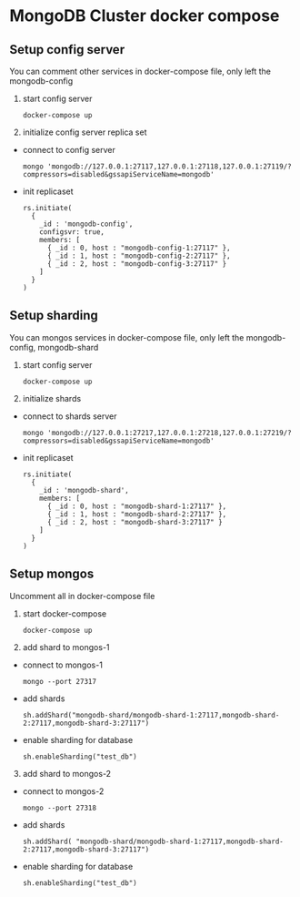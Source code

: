 # MongoDB Cluster docker compose

## Setup config server
You can comment other services in docker-compose file, only left the mongodb-config
    
1. start config server
    ```shell
    docker-compose up
    ```
     
2. initialize config server replica set
    
- connect to config server
    ```shell
    mongo 'mongodb://127.0.0.1:27117,127.0.0.1:27118,127.0.0.1:27119/?compressors=disabled&gssapiServiceName=mongodb'
    ```
        
- init replicaset
    ```shell
    rs.initiate(
      {
        _id : 'mongodb-config',
        configsvr: true,
        members: [
          { _id : 0, host : "mongodb-config-1:27117" },
          { _id : 1, host : "mongodb-config-2:27117" },
          { _id : 2, host : "mongodb-config-3:27117" }
        ]
      }
    )
    ```

## Setup sharding
You can mongos services in docker-compose file, only left the mongodb-config, mongodb-shard
    
1. start config server
    ```shell
    docker-compose up
    ```
    
2. initialize shards

- connect to shards server
    ```shell
    mongo 'mongodb://127.0.0.1:27217,127.0.0.1:27218,127.0.0.1:27219/?compressors=disabled&gssapiServiceName=mongodb'
    ```
    
- init replicaset
    ```shell
    rs.initiate(
      {
        _id : 'mongodb-shard',
        members: [
          { _id : 0, host : "mongodb-shard-1:27117" },
          { _id : 1, host : "mongodb-shard-2:27117" },
          { _id : 2, host : "mongodb-shard-3:27117" }
        ]
      }
    )
    ```
    
## Setup mongos
Uncomment all in docker-compose file
1. start docker-compose
    ```shell
    docker-compose up
    ```
    
2. add shard to mongos-1
- connect to mongos-1
    ```shell
    mongo --port 27317
    ```
- add shards
    ```shell
    sh.addShard("mongodb-shard/mongodb-shard-1:27117,mongodb-shard-2:27117,mongodb-shard-3:27117")
    ```
    
- enable sharding for database
    ```shell
    sh.enableSharding("test_db")
    ```
    
3. add shard to mongos-2

- connect to mongos-2
    ```shell
    mongo --port 27318
    ```
- add shards
    ```shell
    sh.addShard( "mongodb-shard/mongodb-shard-1:27117,mongodb-shard-2:27117,mongodb-shard-3:27117")
    ```
    
- enable sharding for database
    ```shell
    sh.enableSharding("test_db")
    ```
